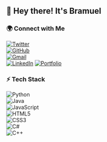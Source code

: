 ## 👋 Hey there! It's Bramuel 

### 🌍 Connect with Me  
[![Twitter](https://img.shields.io/badge/Twitter-%231DA1F2.svg?&style=for-the-badge&logo=twitter&logoColor=white)](https://twitter.com/bramuel_G)   
[![GitHub](https://img.shields.io/badge/GitHub-%23121011.svg?&style=for-the-badge&logo=github&logoColor=white)](https://github.com/BramuelGodwill)  
[![Gmail](https://img.shields.io/badge/Gmail-D14836.svg?&style=for-the-badge&logo=gmail&logoColor=white)](mailto:bramuelgodwill6@gmail.com)  
[![LinkedIn](https://img.shields.io/badge/LinkedIn-%230077B5.svg?&style=for-the-badge&logo=linkedin&logoColor=white)](https://www.linkedin.com/in/BramuelGodwill/)
[![Portfolio](https://img.shields.io/badge/Portfolio-%23121212.svg?&style=for-the-badge&logo=firefox&logoColor=white)](https://bramuelgodwill.github.io/Pirate-Z/)

### ⚡ Tech Stack   
![Python](https://img.shields.io/badge/Python-%233776AB.svg?style=for-the-badge&logo=python&logoColor=white)  
![Java](https://img.shields.io/badge/Java-%23ED8B00.svg?style=for-the-badge&logo=openjdk&logoColor=white)  
![JavaScript](https://img.shields.io/badge/JavaScript-%23F7DF1E.svg?style=for-the-badge&logo=javascript&logoColor=black)  
![HTML5](https://img.shields.io/badge/HTML5-%23E34F26.svg?style=for-the-badge&logo=html5&logoColor=white)  
![CSS3](https://img.shields.io/badge/CSS3-%231572B6.svg?style=for-the-badge&logo=css3&logoColor=white)  
![C#](https://img.shields.io/badge/C%23-%23239120.svg?style=for-the-badge&logo=csharp&logoColor=white)  
![C++](https://img.shields.io/badge/C++-%2300599C.svg?style=for-the-badge&logo=c%2B%2B&logoColor=white)
